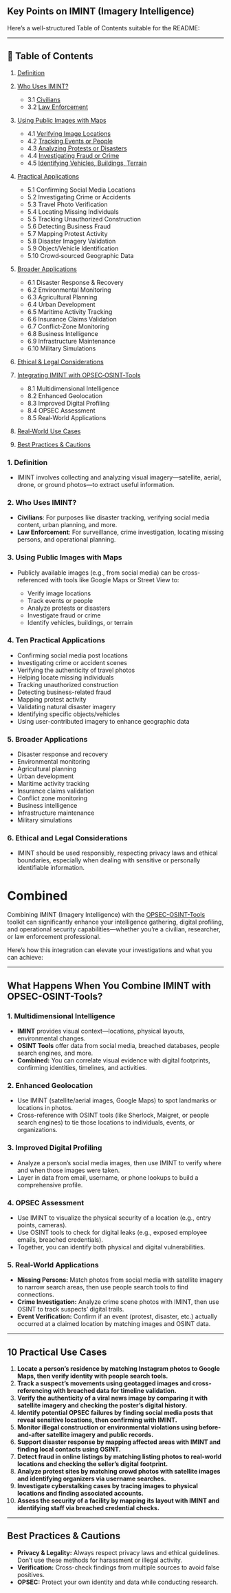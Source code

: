 ## **Key Points on IMINT (Imagery Intelligence)**

Here’s a well-structured Table of Contents suitable for the README:

---

## 📘 Table of Contents

1. [Definition](#definition)
2. [Who Uses IMINT?](#who-uses-imint)

   * 3.1 [Civilians](#civilians)
   * 3.2 [Law Enforcement](#law-enforcement)
3. [Using Public Images with Maps](#using-public-images-with-maps)

   * 4.1 [Verifying Image Locations](#verifying-image-locations)
   * 4.2 [Tracking Events or People](#tracking-events-or-people)
   * 4.3 [Analyzing Protests or Disasters](#analyzing-protests-or-disasters)
   * 4.4 [Investigating Fraud or Crime](#investigating-fraud-or-crime)
   * 4.5 [Identifying Vehicles, Buildings, Terrain](#identifying-vehicles-buildings-terrain)
4. [Practical Applications](#practical-applications)

   * 5.1 Confirming Social Media Locations
   * 5.2 Investigating Crime or Accidents
   * 5.3 Travel Photo Verification
   * 5.4 Locating Missing Individuals
   * 5.5 Tracking Unauthorized Construction
   * 5.6 Detecting Business Fraud
   * 5.7 Mapping Protest Activity
   * 5.8 Disaster Imagery Validation
   * 5.9 Object/Vehicle Identification
   * 5.10 Crowd‑sourced Geographic Data
5. [Broader Applications](#broader-applications)

   * 6.1 Disaster Response & Recovery
   * 6.2 Environmental Monitoring
   * 6.3 Agricultural Planning
   * 6.4 Urban Development
   * 6.5 Maritime Activity Tracking
   * 6.6 Insurance Claims Validation
   * 6.7 Conflict‑Zone Monitoring
   * 6.8 Business Intelligence
   * 6.9 Infrastructure Maintenance
   * 6.10 Military Simulations
6. [Ethical & Legal Considerations](#ethical--legal-considerations)
7. [Integrating IMINT with OPSEC‑OSINT‑Tools](#integrating-imint-with-opsec-osint-tools)

   * 8.1 Multidimensional Intelligence
   * 8.2 Enhanced Geolocation
   * 8.3 Improved Digital Profiling
   * 8.4 OPSEC Assessment
   * 8.5 Real‑World Applications
8. [Real‑World Use Cases](#real-world-use-cases)
9. [Best Practices & Cautions](#best-practices--cautions)


### 1. **Definition**

* IMINT involves collecting and analyzing visual imagery—satellite, aerial, drone, or ground photos—to extract useful information.

### 2. **Who Uses IMINT?**

* **Civilians**: For purposes like disaster tracking, verifying social media content, urban planning, and more.
* **Law Enforcement**: For surveillance, crime investigation, locating missing persons, and operational planning.

### 3. **Using Public Images with Maps**

* Publicly available images (e.g., from social media) can be cross-referenced with tools like Google Maps or Street View to:

  * Verify image locations
  * Track events or people
  * Analyze protests or disasters
  * Investigate fraud or crime
  * Identify vehicles, buildings, or terrain

### 4. **Ten Practical Applications**

* Confirming social media post locations
* Investigating crime or accident scenes
* Verifying the authenticity of travel photos
* Helping locate missing individuals
* Tracking unauthorized construction
* Detecting business-related fraud
* Mapping protest activity
* Validating natural disaster imagery
* Identifying specific objects/vehicles
* Using user-contributed imagery to enhance geographic data

### 5. **Broader Applications**

* Disaster response and recovery
* Environmental monitoring
* Agricultural planning
* Urban development
* Maritime activity tracking
* Insurance claims validation
* Conflict zone monitoring
* Business intelligence
* Infrastructure maintenance
* Military simulations

### 6. **Ethical and Legal Considerations**

* IMINT should be used responsibly, respecting privacy laws and ethical boundaries, especially when dealing with sensitive or personally identifiable information.


# Combined

Combining IMINT (Imagery Intelligence) with the [OPSEC-OSINT-Tools](https://github.com/airborne-commando/OPSEC-OSINT-Tools) toolkit can significantly enhance your intelligence gathering, digital profiling, and operational security capabilities—whether you’re a civilian, researcher, or law enforcement professional.

Here’s how this integration can elevate your investigations and what you can achieve:

---

## **What Happens When You Combine IMINT with OPSEC-OSINT-Tools?**

### **1. Multidimensional Intelligence**
- **IMINT** provides visual context—locations, physical layouts, environmental changes.
- **OSINT Tools** offer data from social media, breached databases, people search engines, and more.
- **Combined:** You can correlate visual evidence with digital footprints, confirming identities, timelines, and activities.

### **2. Enhanced Geolocation**
- Use IMINT (satellite/aerial images, Google Maps) to spot landmarks or locations in photos.
- Cross-reference with OSINT tools (like Sherlock, Maigret, or people search engines) to tie those locations to individuals, events, or organizations.

### **3. Improved Digital Profiling**
- Analyze a person’s social media images, then use IMINT to verify where and when those images were taken.
- Layer in data from email, username, or phone lookups to build a comprehensive profile.

### **4. OPSEC Assessment**
- Use IMINT to visualize the physical security of a location (e.g., entry points, cameras).
- Use OSINT tools to check for digital leaks (e.g., exposed employee emails, breached credentials).
- Together, you can identify both physical and digital vulnerabilities.

### **5. Real-World Applications**
- **Missing Persons:** Match photos from social media with satellite imagery to narrow search areas, then use people search tools to find connections.
- **Crime Investigation:** Analyze crime scene photos with IMINT, then use OSINT to track suspects’ digital trails.
- **Event Verification:** Confirm if an event (protest, disaster, etc.) actually occurred at a claimed location by matching images and OSINT data.

---

## **10 Practical Use Cases**

1. **Locate a person’s residence by matching Instagram photos to Google Maps, then verify identity with people search tools.**
2. **Track a suspect’s movements using geotagged images and cross-referencing with breached data for timeline validation.**
3. **Verify the authenticity of a viral news image by comparing it with satellite imagery and checking the poster’s digital history.**
4. **Identify potential OPSEC failures by finding social media posts that reveal sensitive locations, then confirming with IMINT.**
5. **Monitor illegal construction or environmental violations using before-and-after satellite imagery and public records.**
6. **Support disaster response by mapping affected areas with IMINT and finding local contacts using OSINT.**
7. **Detect fraud in online listings by matching listing photos to real-world locations and checking the seller’s digital footprint.**
8. **Analyze protest sites by matching crowd photos with satellite images and identifying organizers via username searches.**
9. **Investigate cyberstalking cases by tracing images to physical locations and finding associated accounts.**
10. **Assess the security of a facility by mapping its layout with IMINT and identifying staff via breached credential checks.**

---

## **Best Practices & Cautions**

- **Privacy & Legality:** Always respect privacy laws and ethical guidelines. Don’t use these methods for harassment or illegal activity.
- **Verification:** Cross-check findings from multiple sources to avoid false positives.
- **OPSEC:** Protect your own identity and data while conducting research.
